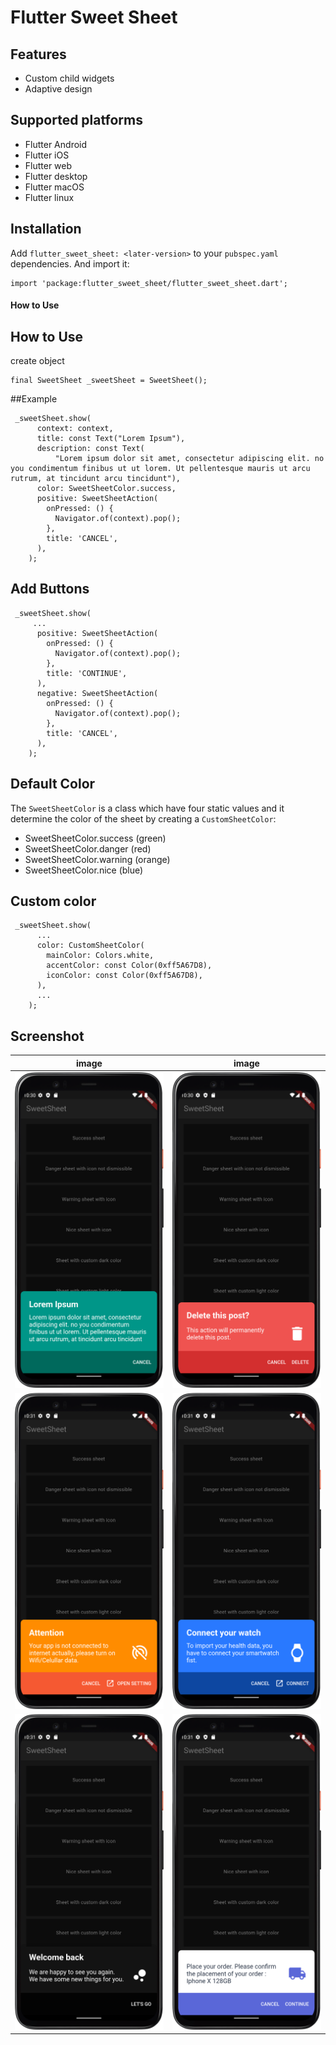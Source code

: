 # Flutter Sweet Sheet

## Features

* Custom child widgets
* Adaptive design

## Supported platforms

* Flutter Android
* Flutter iOS
* Flutter web
* Flutter desktop
* Flutter macOS
* Flutter linux

## Installation

Add `flutter_sweet_sheet: <later-version>` to your `pubspec.yaml` dependencies. And import it:

```
import 'package:flutter_sweet_sheet/flutter_sweet_sheet.dart';
```

#### How to Use ####

## How to Use ##
create object
```
final SweetSheet _sweetSheet = SweetSheet();
```

##Example

```          
 _sweetSheet.show(
      context: context,
      title: const Text("Lorem Ipsum"),
      description: const Text(
          "Lorem ipsum dolor sit amet, consectetur adipiscing elit. no you condimentum finibus ut ut lorem. Ut pellentesque mauris ut arcu rutrum, at tincidunt arcu tincidunt"),
      color: SweetSheetColor.success,
      positive: SweetSheetAction(
        onPressed: () {
          Navigator.of(context).pop();
        },
        title: 'CANCEL',
      ),
    );
```

## Add Buttons

```
 _sweetSheet.show(
     ...
      positive: SweetSheetAction(
        onPressed: () {
          Navigator.of(context).pop();
        },
        title: 'CONTINUE',
      ),
      negative: SweetSheetAction(
        onPressed: () {
          Navigator.of(context).pop();
        },
        title: 'CANCEL',
      ),
    );
```
## Default Color

The `SweetSheetColor` is a class which have four static values and it determine the color of the sheet by creating a `CustomSheetColor`:

- SweetSheetColor.success (green)
- SweetSheetColor.danger (red)
- SweetSheetColor.warning (orange)
- SweetSheetColor.nice (blue)

## Custom color

```
 _sweetSheet.show(
      ...
      color: CustomSheetColor(
        mainColor: Colors.white,
        accentColor: const Color(0xff5A67D8),
        iconColor: const Color(0xff5A67D8),
      ),
      ...
    ); 
```

## Screenshot
|                    image                   |                    image                    |
| :----------------------------------------: | :-------------------------------------------: |
| ![nice](ss1.png)                           | ![nice](ss2.png)                              |
| ![nice](ss3.png)                           | ![nice](ss4.png)                              |
| ![nice](ss5.png)                           | ![nice](ss6.png)                              |

